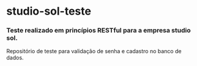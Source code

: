 # studio-sol-teste
### Teste realizado em princípios RESTful para a empresa studio sol.

Repositório de teste para validação de senha e cadastro no banco de dados. 
